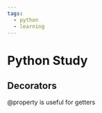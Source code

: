 ```yaml
---
tags:
  - python
  - learning
---
```


# Python Study

## Decorators

@property is useful for getters